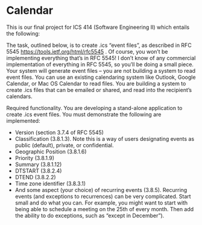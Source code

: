 # Calendar

This is our final project for ICS 414 (Software Engineering II) which entails the following:

The task, outlined below, is to create .ics “event files”, as described in RFC 5545 https://tools.ietf.org/html/rfc5545 . Of course, you won’t be implementing everything that’s in RFC 5545! I don’t know of any commercial implementation of everything in RFC 5545, so you’ll be doing a small piece. Your system will generate event files – you are not building a system to read event files. You can use an existing calendaring system like Outlook, Google Calendar, or Mac OS Calendar to read files. You are building a system to create .ics files that can be emailed or shared, and read into the recipient’s calendars.

Required functionality. You are developing a stand-alone application to create .ics event files. You must demonstrate the following are implemented:
* Version (section 3.7.4 of RFC 5545)
* Classification (3.8.1.3). Note this is a way of users designating events as
public (default), private, or confidential.
* Geographic Position (3.8.1.6)
* Priority (3.8.1.9)
* Summary (3.8.1.12)
* DTSTART (3.8.2.4)
* DTEND (3.8.2.2)
* Time zone identifier (3.8.3.1)
* And some aspect (your choice) of recurring events (3.8.5). Recurring events
(and exceptions to recurrences) can be very complicated. Start small and do what you can. For example, you might want to start with being able to schedule a meeting on the 25th of every month. Then add the ability to do exceptions, such as “except in December”).
